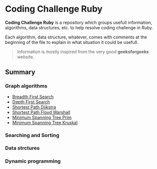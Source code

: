 # Coding Challenge Ruby

**Coding Challenge Ruby** is a repository which groups usefull information, algorithms, data structures, etc. to help resolve coding challenge in Ruby.

Each algorithm, data structure, whatever, comes with comments at the beginning of the file to explain in what situation it could be usefull.

> Information is mostly inspired from the very good **geeksforgeeks** website.

## Summary

### Graph algorithms

- [Breadth First Search](/graph-algorithms/breadth-first-search.rb)
- [Depth First Search](/graph-algorithms/depth-first-search.rb)
- [Shortest Path Dijkstra](/graph-algorithms/shortest-path-dijkstra.rb)
- [Shortest Path Floyd Warshall](/graph-algorithms/shortest-path-floyd-warshall.rb)
- [Minimum Spanning Tree Prim](/graph-algorithms/minimum-spanning-tree-prim.rb)
- [Minimum Spanning Tree Kruskal](/graph-algorithms/minimum-spanning-tree-kruskal.rb)

### Searching and Sorting

### Data strctures

### Dynamic programming